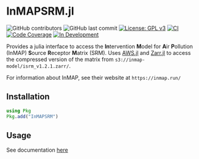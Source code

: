 InMAPSRM.jl
===========
![GitHub contributors](https://img.shields.io/github/contributors/e4st-dev/InMAPSRM.jl?logo=GitHub)
![GitHub last commit](https://img.shields.io/github/last-commit/e4st-dev/InMAPSRM.jl/main?logo=GitHub)
[![License: GPL v3](https://img.shields.io/badge/License-GPLv3-blue.svg)](https://www.gnu.org/licenses/gpl-3.0)
[![CI](https://github.com/e4st-dev/InMAPSRM.jl/workflows/CI/badge.svg)](https://github.com/e4st-dev/InMAPSRM.jl/actions?query=workflow%3ACI)
[![Code Coverage](https://codecov.io/gh/e4st-dev/InMAPSRM.jl/branch/main/graph/badge.svg)](https://codecov.io/gh/e4st-dev/InMAPSRM.jl)
[![In Development](https://img.shields.io/badge/docs-dev-blue.svg)](https://e4st-dev.github.io/InMAPSRM.jl/dev/)

Provides a julia interface to access the **In**tervention **M**odel for **A**ir **P**ollution (InMAP) **S**ource **R**eceptor **M**atrix (SRM).  Uses [AWS.jl](https://github.com/JuliaCloud/AWS.jl) and [Zarr.jl](https://github.com/JuliaIO/Zarr.jl) to access the compressed version of the matrix from `s3://inmap-model/isrm_v1.2.1.zarr/`.

For information about InMAP, see their website at `https://inmap.run/`

## Installation
```julia
using Pkg
Pkg.add("InMAPSRM")
```

## Usage
See documentation [here](https://e4st-dev.github.io/InMAPSRM.jl/dev/)